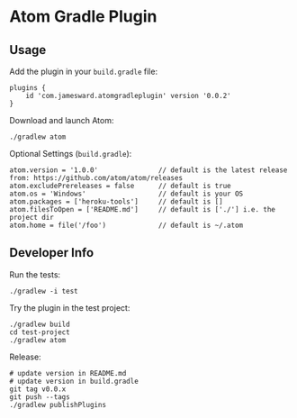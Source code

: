 # Atom Gradle Plugin

## Usage

Add the plugin in your `build.gradle` file:

    plugins {
        id 'com.jamesward.atomgradleplugin' version '0.0.2'
    }

Download and launch Atom:

    ./gradlew atom

Optional Settings (`build.gradle`):

    atom.version = '1.0.0'               // default is the latest release from: https://github.com/atom/atom/releases
    atom.excludePrereleases = false      // default is true
    atom.os = 'Windows'                  // default is your OS
    atom.packages = ['heroku-tools']     // default is []
    atom.filesToOpen = ['README.md']     // default is ['./'] i.e. the project dir
    atom.home = file('/foo')             // default is ~/.atom

## Developer Info

Run the tests:

    ./gradlew -i test

Try the plugin in the test project:

    ./gradlew build
    cd test-project
    ./gradlew atom

Release:

    # update version in README.md
    # update version in build.gradle
    git tag v0.0.x
    git push --tags
    ./gradlew publishPlugins
